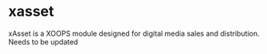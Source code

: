 xasset
=======

xAsset is a XOOPS module designed for digital media sales and distribution. Needs to be updated
